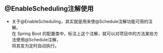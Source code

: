 ## @EnableScheduling注解使用

* 关于@EnableScheduling，其实就是用来使@Schedule注解功能可用的注解。<br>
在 Spring Boot 的配置类中，标注上这个注解，就可以对项目中的方法某些方法使用@Schedule注解，<br>
将其变为定时自动执行。
